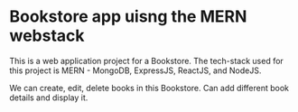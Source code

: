 
# Bookstore app uisng the MERN webstack

This is a web application project for a Bookstore. The tech-stack used for this project is MERN - MongoDB, ExpressJS, ReactJS, and NodeJS. 

We can create, edit, delete books in this Bookstore. Can add different book details and display it.

